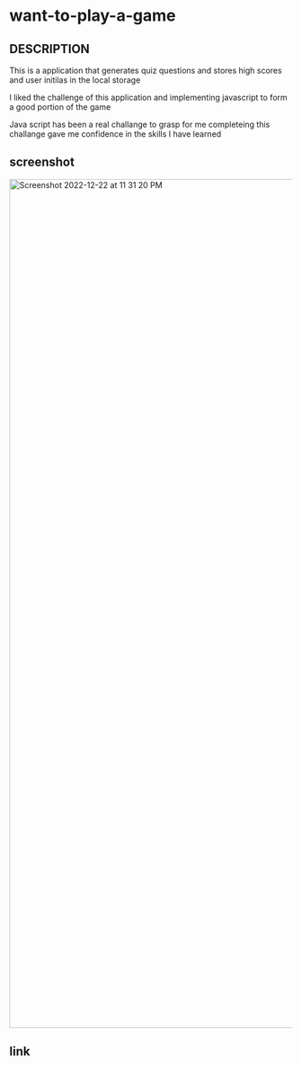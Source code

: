 # want-to-play-a-game

## DESCRIPTION 

This is a application that generates quiz questions and stores high scores and user initilas in the local storage 

I liked the challenge of this application and implementing javascript to form a good portion of the game

Java script has been a real challange to grasp for me completeing this challange gave me confidence in the skills I have learned 

## screenshot
<img width="1510" alt="Screenshot 2022-12-22 at 11 31 20 PM" src="https://user-images.githubusercontent.com/118129483/211991460-56e945f7-1cee-4a4d-8a8e-09e78d476112.png">

## link


